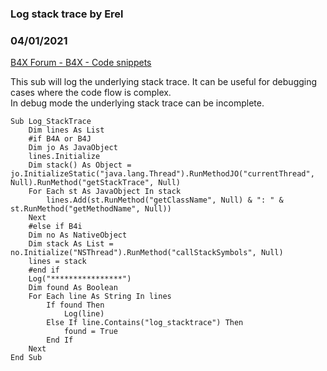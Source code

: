 ###  Log stack trace by Erel
### 04/01/2021
[B4X Forum - B4X - Code snippets](https://www.b4x.com/android/forum/threads/129299/)

This sub will log the underlying stack trace. It can be useful for debugging cases where the code flow is complex.  
In debug mode the underlying stack trace can be incomplete.  
  

```B4X
Sub Log_StackTrace  
    Dim lines As List  
    #if B4A or B4J  
    Dim jo As JavaObject  
    lines.Initialize  
    Dim stack() As Object = jo.InitializeStatic("java.lang.Thread").RunMethodJO("currentThread", Null).RunMethod("getStackTrace", Null)  
    For Each st As JavaObject In stack  
        lines.Add(st.RunMethod("getClassName", Null) & ": " & st.RunMethod("getMethodName", Null))  
    Next  
    #else if B4i  
    Dim no As NativeObject  
    Dim stack As List = no.Initialize("NSThread").RunMethod("callStackSymbols", Null)  
    lines = stack  
    #end if  
    Log("****************")  
    Dim found As Boolean  
    For Each line As String In lines  
        If found Then  
            Log(line)  
        Else If line.Contains("log_stacktrace") Then  
            found = True  
        End If  
    Next  
End Sub
```